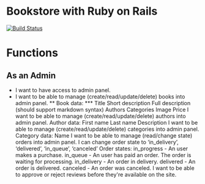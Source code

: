 # Bookstore with Ruby on Rails
[![Build Status](https://travis-ci.org/iSarCasm/bookstore.svg?branch=master)](https://travis-ci.org/iSarCasm/bookstore)

# Functions
## As an Admin
* I want to have access to admin panel.
* I want to be able to manage (create/read/update/delete) books into admin panel. 
** Book data:
*** Title
Short description
Full description (should support markdown syntax)
Authors
Categories
Image
Price
I want to be able to manage (create/read/update/delete) authors into admin panel.
Author data:
First name
Last name
Description
I want to be able to manage (create/read/update/delete) categories into admin panel.
Category data:
Name
I want to be able to manage (read/change state) orders into admin panel. I can change order state to ‘in_delivery’, ‘delivered’, ‘in_queue’, ‘canceled’
Order states:
in_progress - An user makes a purchase.
in_queue - An user has paid an order. The order is waiting for processing.
in_delivery - An order in delivery.
delivered - An order is delivered.
canceled - An order was canceled.
I want to be able to approve or reject reviews before they're available on the site.

